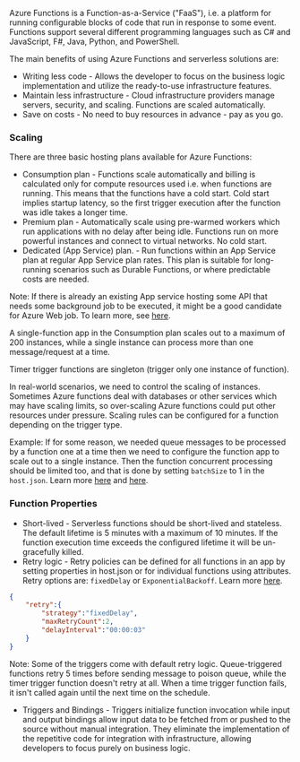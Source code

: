 Azure Functions is a Function-as-a-Service ("FaaS"), i.e. a platform for running configurable blocks of code that run in response to some event. Functions support several different programming languages such as C# and JavaScript, F#, Java, Python, and PowerShell.

The main benefits of using Azure Functions and serverless solutions are:

* Writing less code - Allows the developer to focus on the business logic implementation and utilize the ready-to-use infrastructure features.
* Maintain less infrastructure - Cloud infrastructure providers manage servers, security, and scaling. Functions are scaled automatically.
* Save on costs - No need to buy resources in advance - pay as you go.

### Scaling

There are three basic hosting plans available for Azure Functions:

* Consumption plan - Functions scale automatically and billing is calculated only for compute resources used i.e. when functions are running. This means that the functions have a cold start. Cold start implies startup latency, so the first trigger execution after the function was idle takes a longer time.
* Premium plan - Automatically scale using pre-warmed workers which run applications with no delay after being idle. Functions run on more powerful instances and connect to virtual networks. No cold start.
* Dedicated (App Service) plan. - Run functions within an App Service plan at regular App Service plan rates. This plan is suitable for long-running scenarios such as Durable Functions, or where predictable costs are needed.

Note: If there is already an existing App service hosting some API that needs some background job to be executed, it might be a good candidate for Azure Web job.
To learn more, see [here](https://docs.microsoft.com/en-us/azure/app-service/webjobs-create).

 A single-function app in the Consumption plan scales out to a maximum of 200 instances, while a single instance can process more than one message/request at a time.

Timer trigger functions are singleton (trigger only one instance of function).

In real-world scenarios, we need to control the scaling of instances. Sometimes Azure functions deal with databases or other services which may have scaling limits, so over-scaling Azure functions could put other resources under pressure. Scaling rules can be configured for a function depending on the trigger type.

Example: If for some reason, we needed queue messages to be processed by a function one at a time then we need to configure the function app to scale out to a single instance. Then the function concurrent processing should be limited too, and that is done by setting `batchSize` to 1 in the `host.json`. Learn more [here](https://docs.microsoft.com/en-us/azure/azure-functions/functions-bindings-storage-queue-trigger?tabs=csharp#concurrency) and [here](https://docs.microsoft.com/en-us/azure/azure-functions/functions-concurrency).


### Function Properties

* Short-lived - Serverless functions should be short-lived and stateless. The default lifetime is 5 minutes with a maximum of 10 minutes. If the function execution time exceeds the configured lifetime it will be un-gracefully killed.
* Retry logic - Retry policies can be defined for all functions in an app by setting properties in host.json or for individual functions using attributes.
Retry options are: ``fixedDelay`` or ``ExponentialBackoff``. Learn more [here](https://docs.microsoft.com/en-us/azure/azure-functions/functions-bindings-error-pages?tabs=csharp#retry-policies-preview).

```json
{
	"retry":{
		"strategy":"fixedDelay",
		"maxRetryCount":2,
		"delayInterval":"00:00:03"
	}
}
```

Note:  Some of the triggers come with default retry logic. Queue-triggered functions retry 5 times before sending message to poison queue, while the timer trigger function doesn't retry at all. When a time trigger function fails, it isn't called again until the next time on the schedule.

* Triggers and Bindings - Triggers initialize function invocation while input and output bindings allow input data to be fetched from or pushed to the source without manual integration. They eliminate the implementation of the repetitive code for integration with infrastructure, allowing developers to focus purely on business logic.
